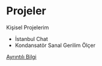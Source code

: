 # Projeler
Kişisel Projelerim
<ul>
  <li>İstanbul Chat</li>
  <li>Kondansatör Sanal Gerilim Ölçer</li>  
</ul>
<a href="https://github.com/KarakayaFSM/Projeler/blob/master/%C4%B0stanbulChatApp.md">Ayrıntılı Bilgi</a>
